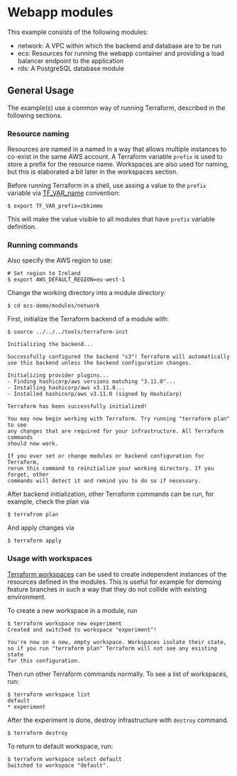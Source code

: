 # Webapp modules

This example consists of the following modules:

* network: A VPC within which the backend and database are to be run
* ecs: Resources for running the webapp container and providing a load balancer endpoint to the application
* rds: A PostgreSQL database module

## General Usage

The example(s) use a common way of running Terraform, described in the following sections.

### Resource naming

Resources are named in a named in a way that allows multiple instances to co-exist in the same AWS account. A Terraform variable `prefix` is used to store a prefix for the resource name. Workspaces are also used for naming, but this is elaborated a bit later in the workspaces section.

Before running Terraform in a shell, use assing a value to the `prefix` variable via [TF_VAR_name](https://www.terraform.io/docs/commands/environment-variables.html#tf_var_name) convention:

    $ export TF_VAR_prefix=cbkimmo

This will make the value visible to all modules that have `prefix` variable definition.

### Running commands

Also specify the AWS region to use:

    # Set region to Ireland
    $ export AWS_DEFAULT_REGION=eu-west-1

Change the working directory into a module directory:

    $ cd ecs-demo/modules/network

First, initialize the Terraform backend of a module with:

    $ source ../../../tools/terraform-init

    Initializing the backend...

    Successfully configured the backend "s3"! Terraform will automatically
    use this backend unless the backend configuration changes.

    Initializing provider plugins...
    - Finding hashicorp/aws versions matching "3.11.0"...
    - Installing hashicorp/aws v3.11.0...
    - Installed hashicorp/aws v3.11.0 (signed by HashiCorp)

    Terraform has been successfully initialized!

    You may now begin working with Terraform. Try running "terraform plan" to see
    any changes that are required for your infrastructure. All Terraform commands
    should now work.

    If you ever set or change modules or backend configuration for Terraform,
    rerun this command to reinitialize your working directory. If you forget, other
    commands will detect it and remind you to do so if necessary.

After backend initialization, other Terraform commands can be run, for example, check the plan via

    $ terrafrom plan

And apply changes via

    $ terraform apply

### Usage with workspaces

[Terraform workspaces](https://www.terraform.io/docs/state/workspaces.html) can be used to create independent instances
of the resources defined in the modules. This is useful for example for demoing feature branches in such a way that they
do not collide with existing environment.

To create a new workspace in a module, run

    $ terraform workspace new experiment
    Created and switched to workspace "experiment"!

    You're now on a new, empty workspace. Workspaces isolate their state,
    so if you run "terraform plan" Terraform will not see any existing state
    for this configuration.

Then run other Terraform commands normally. To see a list of workspaces, run:

    $ terraform workspace list
    default
    * experiment

After the experiment is done, destroy infrastructure with `destroy` command.

    $ terraform destroy

To return to default workspace, run:

    $ terraform workspace select default
    Switched to workspace "default".
